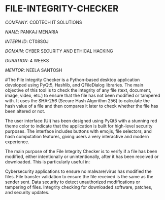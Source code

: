 # FILE-INTEGRITY-CHECKER

*COMPANY*: CODTECH IT SOLUTIONS

*NAME*: PANKAJ MENARIA

*INTERN ID*: CT08SOJ

*DOMAIN*: CYBER SECURITY AND ETHICAL HACKING

*DURATION*: 4 WEEKS

*MENTOR*: NEELA SANTOSH

#The File Integrity Checker is a Python-based desktop application developed using PyQt5, Hashlib, and QFileDialog libraries. The main objective of this tool is to check the integrity of any file (text, document, image, video, etc.) to ensure that the file has not been modified or tampered with. It uses the SHA-256 (Secure Hash Algorithm 256) to calculate the hash value of a file and then compares it later to check whether the file has been altered or not.

The user interface (UI) has been designed using PyQt5 with a stunning red theme color to indicate that the application is built for high-level security purposes. The interface includes buttons with emojis, file selectors, and hash computation features, giving users a very interactive and modern experience.

The main purpose of the File Integrity Checker is to verify if a file has been modified, either intentionally or unintentionally, after it has been received or downloaded. This is particularly useful in:

Cybersecurity applications to ensure no malware/virus has modified the files.
File transfer validation to ensure the file received is the same as the sender sent.
Data security to detect unauthorized modifications or tampering of files.
Integrity checking for downloaded software, patches, and security updates.


